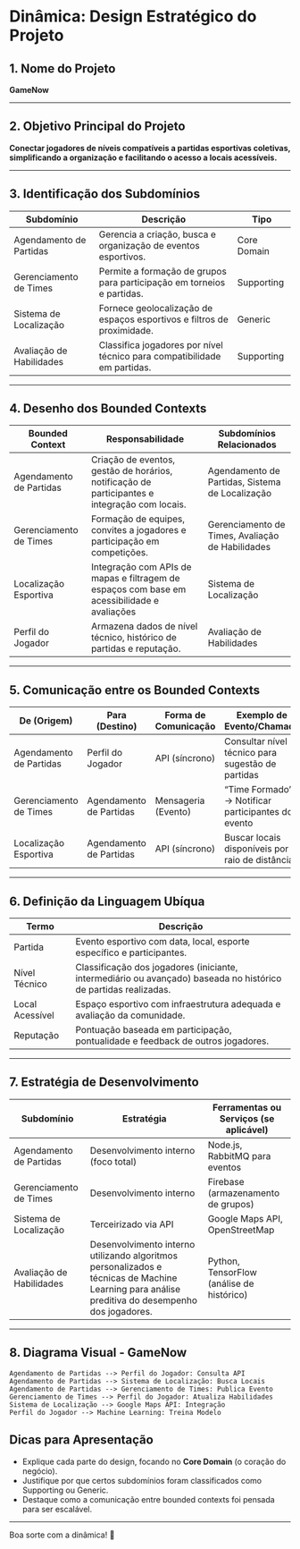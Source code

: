# Dinâmica: Design Estratégico do Projeto

## 1. Nome do Projeto
**GameNow**

---

## 2. Objetivo Principal do Projeto
**Conectar jogadores de níveis compatíveis a partidas esportivas coletivas, simplificando a organização e facilitando o acesso a locais acessíveis.**  

---

## 3. Identificação dos Subdomínios

| **Subdomínio**              | **Descrição**                                                                                      | **Tipo**         |
|-----------------------------|--------------------------------------------------------------------------------------------------|------------------|
| Agendamento de Partidas | Gerencia a criação, busca e organização de eventos esportivos. | Core Domain  |
| Gerenciamento de Times | Permite a formação de grupos para participação em torneios e partidas.                         | Supporting       |
| Sistema de Localização | Fornece geolocalização de espaços esportivos e filtros de proximidade.                           | Generic          |
Avaliação de Habilidades | Classifica jogadores por nível técnico para compatibilidade em partidas. | Supporting

---

## 4. Desenho dos Bounded Contexts

| **Bounded Context**           | **Responsabilidade**                                                              | **Subdomínios Relacionados** |
|-------------------------------|-----------------------------------------------------------------------------------|------------------------------|
|Agendamento de Partidas| Criação de eventos, gestão de horários, notificação de participantes e integração com locais. | Agendamento de Partidas, Sistema de Localização|
|Gerenciamento de Times| Formação de equipes, convites a jogadores e participação em competições.| Gerenciamento de Times, Avaliação de Habilidades|
Localização Esportiva|Integração com APIs de mapas e filtragem de espaços com base em acessibilidade e avaliações|Sistema de Localização|
Perfil do Jogador|Armazena dados de nível técnico, histórico de partidas e reputação.|Avaliação de Habilidades


---

## 5. Comunicação entre os Bounded Contexts

| **De (Origem)**              | **Para (Destino)**          | **Forma de Comunicação**    | **Exemplo de Evento/Chamada**                  |
|------------------------------|-----------------------------|-----------------------------|-----------------------------------------------|
|Agendamento de Partidas|Perfil do Jogador|API (síncrono)|Consultar nível técnico para sugestão de partidas|
|Gerenciamento de Times|Agendamento de Partidas| Mensageria (Evento)|“Time Formado” → Notificar participantes do evento|
|Localização Esportiva|Agendamento de Partidas|API (síncrono)|Buscar locais disponíveis por raio de distância

---

## 6. Definição da Linguagem Ubíqua

| **Termo**                    | **Descrição**                                                                                   |
|------------------------------|-----------------------------------------------------------------------------------------------|
|Partida|Evento esportivo com data, local, esporte específico e participantes.|
|Nível Técnico|Classificação dos jogadores (iniciante, intermediário ou avançado) baseada no histórico de partidas realizadas.|
|Local Acessível|Espaço esportivo com infraestrutura adequada e avaliação da comunidade.|
Reputação|Pontuação baseada em participação, pontualidade e feedback de outros jogadores.

---

## 7. Estratégia de Desenvolvimento

| **Subdomínio**              | **Estratégia**                         | **Ferramentas ou Serviços (se aplicável)** |
|-----------------------------|---------------------------------------|-------------------------------------------|
|Agendamento de Partidas|Desenvolvimento interno (foco total)|Node.js, RabbitMQ para eventos|
|Gerenciamento de Times|Desenvolvimento interno|Firebase (armazenamento de grupos)|
|Sistema de Localização|Terceirizado via API|Google Maps API, OpenStreetMap|
Avaliação de Habilidades|Desenvolvimento interno utilizando algoritmos personalizados e técnicas de Machine Learning para análise preditiva do desempenho dos jogadores.|Python, TensorFlow (análise de histórico)

---

## 8. Diagrama Visual - GameNow

```
Agendamento de Partidas --> Perfil do Jogador: Consulta API
Agendamento de Partidas --> Sistema de Localização: Busca Locais
Agendamento de Partidas --> Gerenciamento de Times: Publica Evento
Gerenciamento de Times --> Perfil do Jogador: Atualiza Habilidades
Sistema de Localização --> Google Maps API: Integração
Perfil do Jogador --> Machine Learning: Treina Modelo
```

## Dicas para Apresentação
- Explique cada parte do design, focando no **Core Domain** (o coração do negócio).
- Justifique por que certos subdomínios foram classificados como Supporting ou Generic.
- Destaque como a comunicação entre bounded contexts foi pensada para ser escalável.

---

Boa sorte com a dinâmica! 🚀
